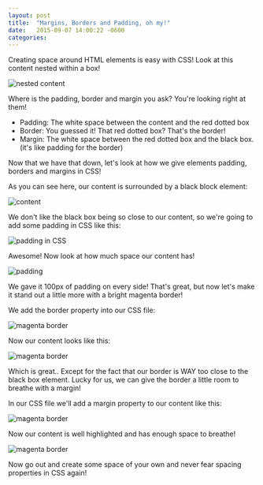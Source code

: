 ```yaml
---
layout: post
title:  "Margins, Borders and Padding, oh my!"
date:   2015-09-07 14:00:22 -0600
categories: 
---
```



Creating space around HTML elements is easy with CSS! Look at this content nested within a box!

![nested content](../../imgs/nested-box.png)

Where is the padding, border and margin you ask? You're looking right at them!

*   Padding: The white space between the content and the red dotted box
*   Border: You guessed it! That red dotted box? That's the border!
*   Margin: The white space between the red dotted box and the black box. (it's like padding for the border)

Now that we have that down, let's look at how we give elements padding, borders and margins in CSS!

As you can see here, our content is surrounded by a black block element:

![content](../../imgs/content-box.png)

We don't like the black box being so close to our content, so we're going to add some padding in CSS like this:

![padding in CSS](../../imgs/content-padding-css.png)

Awesome! Now look at how much space our content has!

![padding](../../imgs/content-padding-pic.png)

We gave it 100px of padding on every side! That's great, but now let's make it stand out a little more with a bright magenta border!

We add the border property into our CSS file:

![magenta border](../../imgs/magenta-border.png)

Now our content looks like this:

![magenta border](../../imgs/magenta-ss.png)

Which is great.. Except for the fact that our border is WAY too close to the black box element. Lucky for us, we can give the border a little room to breathe with a margin!

In our CSS file we'll add a margin property to our content like this:

![magenta border](../../imgs/margin-css.png)

Now our content is well highlighted and has enough space to breathe!

![magenta border](../../imgs/margin-ss.png)

Now go out and create some space of your own and never fear spacing properties in CSS again!